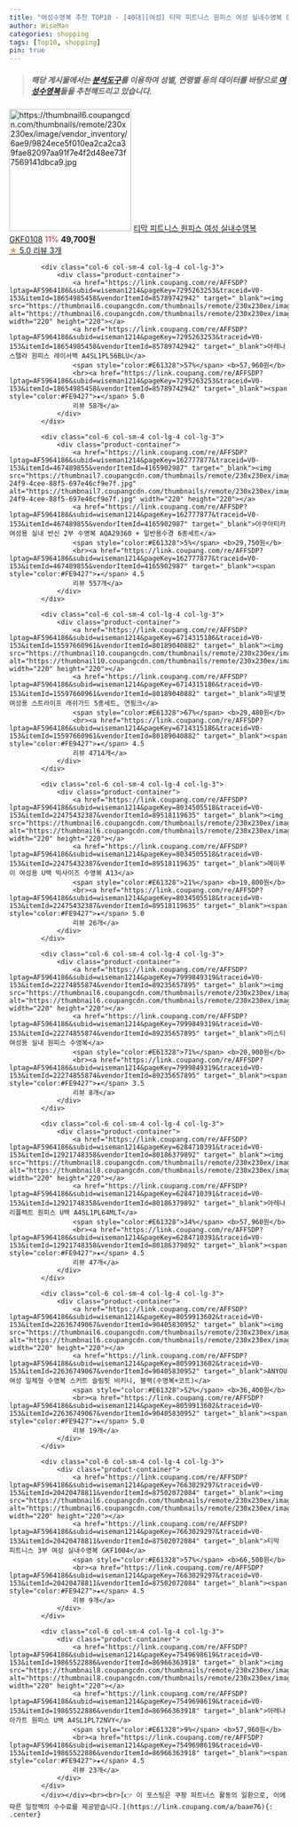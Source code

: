 ```yaml
---
title: "여성수영복 추천 TOP10 - [40대][여성] 티막 피트니스 원피스 여성 실내수영복 GKF0108"
author: WiseMan
categories: shopping
tags: [Top10, shopping]
pin: true
---
```


> ##### 해당 게시물에서는 [**분석도구**](https://itemscout.io/)를 이용하여 **성별**, **연령별** 등의 데이터를 바탕으로 [**여성수영복**](https://link.coupang.com/a/baae76)들을 추천해드리고 있습니다.
<div class="container"><div class="row">
            <div class="col-6 col-sm-4 col-lg-4 col-lg-3">
                <div class="product-container">
                    <a href="https://link.coupang.com/re/AFFSDP?lptag=AF5964186&subid=wiseman1214&pageKey=7670652514&traceid=V0-153&itemId=20461401654&vendorItemId=87541071944" target="_blank"><img src="https://thumbnail6.coupangcdn.com/thumbnails/remote/230x230ex/image/vendor_inventory/6ae9/9824ece5f010ea2ca2ca39fae82097aa91f7e4f2d48ee73f7569141dbca9.jpg" alt="https://thumbnail6.coupangcdn.com/thumbnails/remote/230x230ex/image/vendor_inventory/6ae9/9824ece5f010ea2ca2ca39fae82097aa91f7e4f2d48ee73f7569141dbca9.jpg" width="220" height="220"></a>
                    <a href="https://link.coupang.com/re/AFFSDP?lptag=AF5964186&subid=wiseman1214&pageKey=7670652514&traceid=V0-153&itemId=20461401654&vendorItemId=87541071944" target="_blank">티막 피트니스 원피스 여성 실내수영복 GKF0108</a>
                    <span style="color:#E61328">11%</span> <b>49,700원</b>
                    <br><a href="https://link.coupang.com/re/AFFSDP?lptag=AF5964186&subid=wiseman1214&pageKey=7670652514&traceid=V0-153&itemId=20461401654&vendorItemId=87541071944" target="_blank"><span style="color:#FE9427">★</span> 5.0
                    리뷰 3개</a>
                </div>
            </div>
            
            <div class="col-6 col-sm-4 col-lg-4 col-lg-3">
                <div class="product-container">
                    <a href="https://link.coupang.com/re/AFFSDP?lptag=AF5964186&subid=wiseman1214&pageKey=7295263253&traceid=V0-153&itemId=18654985458&vendorItemId=85789742942" target="_blank"><img src="https://thumbnail6.coupangcdn.com/thumbnails/remote/230x230ex/image/vendor_inventory/2cb3/52a46f16bbd45e11339dbbac2f8d789b0fe3dda87a6c5889db833de071a6.jpg" alt="https://thumbnail6.coupangcdn.com/thumbnails/remote/230x230ex/image/vendor_inventory/2cb3/52a46f16bbd45e11339dbbac2f8d789b0fe3dda87a6c5889db833de071a6.jpg" width="220" height="220"></a>
                    <a href="https://link.coupang.com/re/AFFSDP?lptag=AF5964186&subid=wiseman1214&pageKey=7295263253&traceid=V0-153&itemId=18654985458&vendorItemId=85789742942" target="_blank">아레나 스텔라 원피스 레이서백 A4SL1PL56BLU</a>
                    <span style="color:#E61328">57%</span> <b>57,960원</b>
                    <br><a href="https://link.coupang.com/re/AFFSDP?lptag=AF5964186&subid=wiseman1214&pageKey=7295263253&traceid=V0-153&itemId=18654985458&vendorItemId=85789742942" target="_blank"><span style="color:#FE9427">★</span> 5.0
                    리뷰 58개</a>
                </div>
            </div>
            
            <div class="col-6 col-sm-4 col-lg-4 col-lg-3">
                <div class="product-container">
                    <a href="https://link.coupang.com/re/AFFSDP?lptag=AF5964186&subid=wiseman1214&pageKey=162777877&traceid=V0-153&itemId=467489855&vendorItemId=4165902987" target="_blank"><img src="https://thumbnail7.coupangcdn.com/thumbnails/remote/230x230ex/image/retail/images/2018/11/30/10/8/5121e866-24f9-4cee-88f5-697e46cf9e7f.jpg" alt="https://thumbnail7.coupangcdn.com/thumbnails/remote/230x230ex/image/retail/images/2018/11/30/10/8/5121e866-24f9-4cee-88f5-697e46cf9e7f.jpg" width="220" height="220"></a>
                    <a href="https://link.coupang.com/re/AFFSDP?lptag=AF5964186&subid=wiseman1214&pageKey=162777877&traceid=V0-153&itemId=467489855&vendorItemId=4165902987" target="_blank">아쿠아티카 여성용 실내 반신 2부 수영복 AQA29360 + 일반용수경 6종세트</a>
                    <span style="color:#E61328">5%</span> <b>29,750원</b>
                    <br><a href="https://link.coupang.com/re/AFFSDP?lptag=AF5964186&subid=wiseman1214&pageKey=162777877&traceid=V0-153&itemId=467489855&vendorItemId=4165902987" target="_blank"><span style="color:#FE9427">★</span> 4.5
                    리뷰 557개</a>
                </div>
            </div>
            
            <div class="col-6 col-sm-4 col-lg-4 col-lg-3">
                <div class="product-container">
                    <a href="https://link.coupang.com/re/AFFSDP?lptag=AF5964186&subid=wiseman1214&pageKey=6714315186&traceid=V0-153&itemId=15597660961&vendorItemId=80189040882" target="_blank"><img src="https://thumbnail10.coupangcdn.com/thumbnails/remote/230x230ex/image/vendor_inventory/c780/19b0cf17b2e88b12f07e1cbb493004b30640b20079908b0c9e3ddf3a1938.jpg" alt="https://thumbnail10.coupangcdn.com/thumbnails/remote/230x230ex/image/vendor_inventory/c780/19b0cf17b2e88b12f07e1cbb493004b30640b20079908b0c9e3ddf3a1938.jpg" width="220" height="220"></a>
                    <a href="https://link.coupang.com/re/AFFSDP?lptag=AF5964186&subid=wiseman1214&pageKey=6714315186&traceid=V0-153&itemId=15597660961&vendorItemId=80189040882" target="_blank">피넬젯 여성용 스트라이프 래쉬가드 5종세트, 연핑크</a>
                    <span style="color:#E61328">67%</span> <b>29,480원</b>
                    <br><a href="https://link.coupang.com/re/AFFSDP?lptag=AF5964186&subid=wiseman1214&pageKey=6714315186&traceid=V0-153&itemId=15597660961&vendorItemId=80189040882" target="_blank"><span style="color:#FE9427">★</span> 4.5
                    리뷰 4714개</a>
                </div>
            </div>
            
            <div class="col-6 col-sm-4 col-lg-4 col-lg-3">
                <div class="product-container">
                    <a href="https://link.coupang.com/re/AFFSDP?lptag=AF5964186&subid=wiseman1214&pageKey=8034505518&traceid=V0-153&itemId=22475432387&vendorItemId=89518119635" target="_blank"><img src="https://thumbnail6.coupangcdn.com/thumbnails/remote/230x230ex/image/vendor_inventory/dd48/ff8bf112432090a96067e78aac680b0d483d03237db846f20ae9fc2056d2.jpg" alt="https://thumbnail6.coupangcdn.com/thumbnails/remote/230x230ex/image/vendor_inventory/dd48/ff8bf112432090a96067e78aac680b0d483d03237db846f20ae9fc2056d2.jpg" width="220" height="220"></a>
                    <a href="https://link.coupang.com/re/AFFSDP?lptag=AF5964186&subid=wiseman1214&pageKey=8034505518&traceid=V0-153&itemId=22475432387&vendorItemId=89518119635" target="_blank">메이푸이 여성용 U백 빅사이즈 수영복 A13</a>
                    <span style="color:#E61328">21%</span> <b>19,800원</b>
                    <br><a href="https://link.coupang.com/re/AFFSDP?lptag=AF5964186&subid=wiseman1214&pageKey=8034505518&traceid=V0-153&itemId=22475432387&vendorItemId=89518119635" target="_blank"><span style="color:#FE9427">★</span> 5.0
                    리뷰 26개</a>
                </div>
            </div>
            
            <div class="col-6 col-sm-4 col-lg-4 col-lg-3">
                <div class="product-container">
                    <a href="https://link.coupang.com/re/AFFSDP?lptag=AF5964186&subid=wiseman1214&pageKey=7999849319&traceid=V0-153&itemId=22274855874&vendorItemId=89235657895" target="_blank"><img src="https://thumbnail6.coupangcdn.com/thumbnails/remote/230x230ex/image/vendor_inventory/d482/4716542006da93a8cc7ff33e4c54834fe29c5951e2cf8a2b3bd8a04f6afa.jpg" alt="https://thumbnail6.coupangcdn.com/thumbnails/remote/230x230ex/image/vendor_inventory/d482/4716542006da93a8cc7ff33e4c54834fe29c5951e2cf8a2b3bd8a04f6afa.jpg" width="220" height="220"></a>
                    <a href="https://link.coupang.com/re/AFFSDP?lptag=AF5964186&subid=wiseman1214&pageKey=7999849319&traceid=V0-153&itemId=22274855874&vendorItemId=89235657895" target="_blank">미스티 여성용 실내 원피스 수영복</a>
                    <span style="color:#E61328">71%</span> <b>20,900원</b>
                    <br><a href="https://link.coupang.com/re/AFFSDP?lptag=AF5964186&subid=wiseman1214&pageKey=7999849319&traceid=V0-153&itemId=22274855874&vendorItemId=89235657895" target="_blank"><span style="color:#FE9427">★</span> 3.5
                    리뷰 8개</a>
                </div>
            </div>
            
            <div class="col-6 col-sm-4 col-lg-4 col-lg-3">
                <div class="product-container">
                    <a href="https://link.coupang.com/re/AFFSDP?lptag=AF5964186&subid=wiseman1214&pageKey=6284710391&traceid=V0-153&itemId=12921748358&vendorItemId=80186379892" target="_blank"><img src="https://thumbnail8.coupangcdn.com/thumbnails/remote/230x230ex/image/vendor_inventory/aba1/c6c1fd89edc86ba71500ab0be445ccf9cadcdd1b0e11ed5dbcb28c878ab8.jpg" alt="https://thumbnail8.coupangcdn.com/thumbnails/remote/230x230ex/image/vendor_inventory/aba1/c6c1fd89edc86ba71500ab0be445ccf9cadcdd1b0e11ed5dbcb28c878ab8.jpg" width="220" height="220"></a>
                    <a href="https://link.coupang.com/re/AFFSDP?lptag=AF5964186&subid=wiseman1214&pageKey=6284710391&traceid=V0-153&itemId=12921748358&vendorItemId=80186379892" target="_blank">아레나 리플렉트 원피스 U백 A4SL1PL64MLT</a>
                    <span style="color:#E61328">34%</span> <b>57,960원</b>
                    <br><a href="https://link.coupang.com/re/AFFSDP?lptag=AF5964186&subid=wiseman1214&pageKey=6284710391&traceid=V0-153&itemId=12921748358&vendorItemId=80186379892" target="_blank"><span style="color:#FE9427">★</span> 4.5
                    리뷰 47개</a>
                </div>
            </div>
            
            <div class="col-6 col-sm-4 col-lg-4 col-lg-3">
                <div class="product-container">
                    <a href="https://link.coupang.com/re/AFFSDP?lptag=AF5964186&subid=wiseman1214&pageKey=8059913602&traceid=V0-153&itemId=22636749067&vendorItemId=90405830952" target="_blank"><img src="https://thumbnail6.coupangcdn.com/thumbnails/remote/230x230ex/image/vendor_inventory/a162/e85fce4fdfefd6f5dbf155925a4816ffe4854d66b1dfc47898947d247d4c.jpg" alt="https://thumbnail6.coupangcdn.com/thumbnails/remote/230x230ex/image/vendor_inventory/a162/e85fce4fdfefd6f5dbf155925a4816ffe4854d66b1dfc47898947d247d4c.jpg" width="220" height="220"></a>
                    <a href="https://link.coupang.com/re/AFFSDP?lptag=AF5964186&subid=wiseman1214&pageKey=8059913602&traceid=V0-153&itemId=22636749067&vendorItemId=90405830952" target="_blank">ANYOU 여성 일체형 수영복 스커트 슬림핏 비키니, 블랙(수영복+코트)</a>
                    <span style="color:#E61328">52%</span> <b>36,400원</b>
                    <br><a href="https://link.coupang.com/re/AFFSDP?lptag=AF5964186&subid=wiseman1214&pageKey=8059913602&traceid=V0-153&itemId=22636749067&vendorItemId=90405830952" target="_blank"><span style="color:#FE9427">★</span> 5.0
                    리뷰 19개</a>
                </div>
            </div>
            
            <div class="col-6 col-sm-4 col-lg-4 col-lg-3">
                <div class="product-container">
                    <a href="https://link.coupang.com/re/AFFSDP?lptag=AF5964186&subid=wiseman1214&pageKey=7663029297&traceid=V0-153&itemId=20420478811&vendorItemId=87502072084" target="_blank"><img src="https://thumbnail6.coupangcdn.com/thumbnails/remote/230x230ex/image/vendor_inventory/6212/ed3032a32dc3a5e3445cf5cf1f8b3a200a461fb4e358c13e6636c208153b.jpg" alt="https://thumbnail6.coupangcdn.com/thumbnails/remote/230x230ex/image/vendor_inventory/6212/ed3032a32dc3a5e3445cf5cf1f8b3a200a461fb4e358c13e6636c208153b.jpg" width="220" height="220"></a>
                    <a href="https://link.coupang.com/re/AFFSDP?lptag=AF5964186&subid=wiseman1214&pageKey=7663029297&traceid=V0-153&itemId=20420478811&vendorItemId=87502072084" target="_blank">티막 피트니스 3부 여성 실내수영복 GKF1004</a>
                    <span style="color:#E61328">57%</span> <b>66,500원</b>
                    <br><a href="https://link.coupang.com/re/AFFSDP?lptag=AF5964186&subid=wiseman1214&pageKey=7663029297&traceid=V0-153&itemId=20420478811&vendorItemId=87502072084" target="_blank"><span style="color:#FE9427">★</span> 4.5
                    리뷰 9개</a>
                </div>
            </div>
            
            <div class="col-6 col-sm-4 col-lg-4 col-lg-3">
                <div class="product-container">
                    <a href="https://link.coupang.com/re/AFFSDP?lptag=AF5964186&subid=wiseman1214&pageKey=7549698619&traceid=V0-153&itemId=19865522886&vendorItemId=86966363918" target="_blank"><img src="https://thumbnail8.coupangcdn.com/thumbnails/remote/230x230ex/image/vendor_inventory/9f83/e4011022aee7d3e48fda8fce973e1e541dbdab1a36617ec93f05df22f113.jpg" alt="https://thumbnail8.coupangcdn.com/thumbnails/remote/230x230ex/image/vendor_inventory/9f83/e4011022aee7d3e48fda8fce973e1e541dbdab1a36617ec93f05df22f113.jpg" width="220" height="220"></a>
                    <a href="https://link.coupang.com/re/AFFSDP?lptag=AF5964186&subid=wiseman1214&pageKey=7549698619&traceid=V0-153&itemId=19865522886&vendorItemId=86966363918" target="_blank">아레나 아가트 원피스 U백 A4SL1PL72NVY</a>
                    <span style="color:#E61328">9%</span> <b>57,960원</b>
                    <br><a href="https://link.coupang.com/re/AFFSDP?lptag=AF5964186&subid=wiseman1214&pageKey=7549698619&traceid=V0-153&itemId=19865522886&vendorItemId=86966363918" target="_blank"><span style="color:#FE9427">★</span> 4.5
                    리뷰 23개</a>
                </div>
            </div>
            </div></div><br><br>[👉 이 포스팅은 쿠팡 파트너스 활동의 일환으로, 이에 따른 일정액의 수수료를 제공받습니다.](https://link.coupang.com/a/baae76){: .center}
